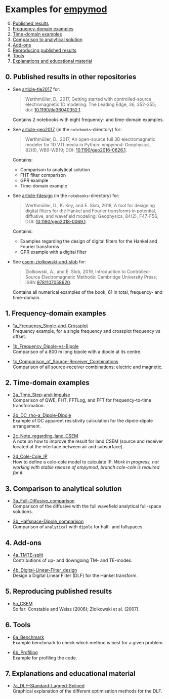 # Examples for [empymod](https://github.com/empymod/empymod)

0. [Published results](#user-content-0-published-results-in-other-repositories)
1. [Frequency-domain examples](#user-content-1-frequency-domain-examples)
2. [Time-domain examples](#user-content-2-time-domain-examples)
3. [Comparison to analytical solution](#user-content-3-comparison-to-analytical-solution)
4. [Add-ons](#user-content-4-add-ons)
5. [Reproducing published results](#user-content-5-reproducing-published-results)
6. [Tools](#user-content-6-tools)
7. [Explanations and educational material](#user-content-7-explanations-and-educational-material)

## 0. Published results in other repositories

* See [article-tle2017](https://github.com/empymod/article-tle2017) for:

  > Werthmüller, D., 2017, Getting started with controlled-source
  > electromagnetic 1D modeling: The Leading Edge, 36, 352-355;
  > doi: [10.1190/tle36040352.1](http://dx.doi.org/10.1190/tle36040352.1).

  Contains 2 notebooks with eight frequency- and time-domain examples.


* See [article-geo2017](https://github.com/empymod/article-geo2017) (in
  the `notebooks`-directory) for:

  > Werthmüller, D., 2017, An open-source full 3D electromagnetic modeler for
  > 1D VTI media in Python: empymod: Geophysics, 82(6), WB9-WB19; DOI:
  > [10.1190/geo2016-0626.1](http://doi.org/10.1190/geo2016-0626.1).

  Contains:
    * Comparison to analytical solution
    * FHT filter comparison
    * GPR example
    * Time-domain example


* See [article-fdesign](https://github.com/empymod/article-fdesign) (in the
  `notebooks`-directory) for:

  > Werthmüller, D., K. Key, and E. Slob, 2018, A tool for designing digital
  > filters for the Hankel and Fourier transforms in potential, diffusive, and
  > wavefield modeling:  Geophysics, 84(2), F47-F56; DOI:
  > [10.1190/geo2018-0069.1](http://doi.org/10.1190/geo2018-0069.1).

  Contains:
    * Examples regarding the design of digital filters for the Hankel and
      Fourier transforms
    * GPR example with a digital filter


* See
  [csem-ziolkowski-and-slob](https://github.com/empymod/csem-ziolkowski-and-slob)
  for:

  > Ziolkowski, A., and E. Slob, 2019, Introduction to Controlled-Source
  > Electromagnetic Methods: Cambridge University Press; ISBN
  > [9781107058620](https://www.cambridge.org/9781107058620).

  Contains all numerical examples of the book, 61 in total, frequency- and
  time-domain.

## 1. Frequency-domain examples

* [1a_Frequency_Single-and-Crossplot](./1a_Frequency_Single-and-Crossplot.ipynb)  
  Frequency example, for a single frequency and crossplot frequency vs offset.

* [1b_Frequency_Dipole-vs-Bipole](./1b_Frequency_Dipole-vs-Bipole.ipynb)  
  Comparison of a 800 m long bipole with a dipole at its centre.

* [1c_Comparison_of_Source-Receiver_Combinations](./1c_Comparison_of_Source-Receiver_Combinations.ipynb)  
  Comparison of all source-receiver combinations; electric and magnetic.

## 2. Time-domain examples

* [2a_Time_Step-and-Impulse](./2a_Time_Step-and-Impulse.ipynb)  
  Comparison of QWE, FHT, FFTLog, and FFT for frequency-to-time transformation.

* [2b_DC_rho-a_Dipole-Dipole](./2b_DC_rho-a_Dipole-Dipole.ipynb)  
  Example of DC apparent resistivity calculation for the dipole-dipole
  arrangement.

* [2c_Note_regarding_land_CSEM](./2c_Note_regarding_land_CSEM.ipynb)  
  A note on how to improve the result for land CSEM (source and receiver
  located at the interface between air and subsurface).

* [2d_Cole-Cole_IP](./2d_Cole-Cole_IP.ipynb)  
  How to define a cole-cole model to calculate IP.
  *Work in progress, not working with stable release of empymod, branch
  cole-cole is required for it.*


## 3. Comparison to analytical solution

* [3a_Full-Diffusive_comparison](./3a_Full-Diffusive_comparison.ipynb)  
  Comparison of the diffusive with the full wavefield analytical
  full-space solutions.

* [3b_Halfspace-Dipole_comparison](./3b_Halfspace-Dipole_comparison.ipynb)  
  Comparison of `analytical` with `dipole` for half- and fullspaces.

## 4. Add-ons

* [4a_TMTE-split](./4a_TMTE-split.ipynb)  
  Contributions of up- and downgoing TM- and TE-modes.

* [4b_Digital-Linear-Filter_design](./4b_Digital-Linear-Filter_design.ipynb)  
  Design a Digital Linear Filter (DLF) for the Hankel transform.


## 5. Reproducing published results

* [5a_CSEM](./5a_CSEM.ipynb)  
  So far: Constable and Weiss (2006); Ziolkowski et al. (2007).


## 6. Tools
* [6a_Benchmark](./6a_Benchmark.ipynb)  
  Example benchmark to check which method is best for a given problem.

* [6b_Profiling](./6b_Profiling.ipynb)  
  Example for profiling the code.


## 7. Explanations and educational material
* [7a_DLF-Standard-Lagged-Splined](./7a_DLF-Standard-Lagged-Splined.ipynb)  
  Graphical explanation of the different optimisation methods for the DLF.
